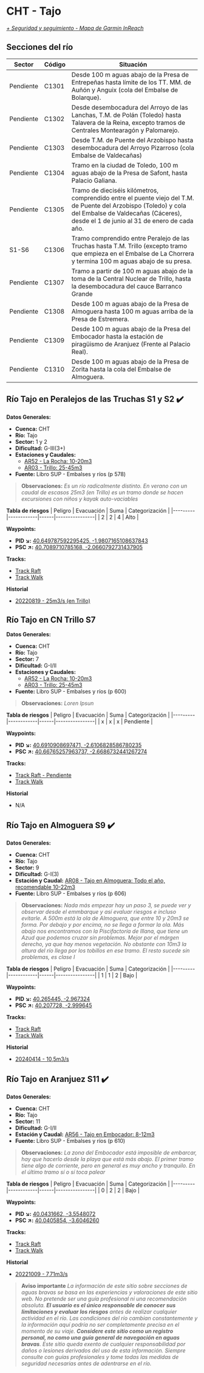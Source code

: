 # CHT - Tajo
*[+ Seguridad y seguimiento - Mapa de Garmin InReach](https://share.garmin.com/gpalacios82)*

## Secciones del río


| Sector | Código | Situación |
|--------|--------|-----------|
| Pendiente | C1301 | Desde 100 m aguas abajo de la Presa de Entrepeñas hasta límite de los TT. MM. de Auñón y Anguix (cola del Embalse de Bolarque). |
| Pendiente | C1302 | Desde desembocadura del Arroyo de las Lanchas, T.M. de Polán (Toledo) hasta Talavera de la Reina, excepto tramos de Centrales Montearagón y Palomarejo. |
| Pendiente | C1303 | Desde T.M. de Puente del Arzobispo hasta desembocadura del Arroyo Pizarroso (cola Embalse de Valdecañas) |
| Pendiente | C1304 | Tramo en la ciudad de Toledo, 100 m aguas abajo de la Presa de Safont, hasta Palacio Galiana. |
| Pendiente | C1305 | Tramo de dieciséis kilómetros, comprendido entre el puente viejo del T.M. de Puente del Arzobispo (Toledo) y cola del Embalse de Valdecañas (Cáceres), desde el 1 de junio al 31 de enero de cada año. |
| S1-S6 | C1306 | Tramo comprendido entre Peralejo de las Truchas hasta T.M. Trillo (excepto tramo que empieza en el Embalse de La Chorrera y termina 100 m aguas abajo de su presa. |
| Pendiente | C1307 | Tramo a partir de 100 m aguas abajo de la toma de la Central Nuclear de Trillo, hasta la desembocadura del cauce Barranco Grande |
| Pendiente | C1308 | Desde 100 m aguas abajo de la Presa de Almoguera hasta 100 m aguas arriba de la Presa de Estremera. |
| Pendiente | C1309 | Desde 100 m aguas abajo de la Presa del Embocador hasta la estación de piragüismo de Aranjuez (Frente al Palacio Real). |
| Pendiente | C1310 | Desde 100 m aguas abajo de la Presa de Zorita hasta la cola del Embalse de Almoguera. |

## Río Tajo en Peralejos de las Truchas S1 y S2 :heavy_check_mark:

**Datos Generales:**
* **Cuenca:** CHT
* **Río:** Tajo
* **Sector:** 1 y 2
* **Dificultad:** G-III(3+)
* **Estaciones y Caudales:**
    * [AR52 - La Rocha: 10-20m3](https://saihtajo.chtajo.es/stmobile/index.php?url=/tr/ficha/estacion:AR02)
    * [AR03 - Trillo: 25-45m3](https://saihtajo.chtajo.es/stmobile/index.php?url=/tr/ficha/estacion:AR03)
* **Fuente:** Libro SUP - Embalses y ríos (p 578)

>**Observaciones:**
*Es un río radicalmente distinto. En verano con un caudal de escasos 25m3 (en Trillo) es un tramo donde se hacen excursiones con niños y kayak auto-vaciables*

**Tabla de riesgos**
| Peligro | Evacuación | Suma | Categorización |
|---------|------------|------|----------------|
|     2   |       2    |   4  |      Alto      |

**Waypoints:**
* **PID :arrow_lower_right::** [40.649787592295425, -1.9807165108637843](https://maps.app.goo.gl/CtLjpEqyyVF13hSc6)
* **PSC :arrow_upper_right::** [40.7089710785168, -2.0660792731437905](https://maps.app.goo.gl/ZXxJWzcsDVDtYTmu9)

**Tracks:**
* [Track Raft](https://connect.garmin.com/modern/course/188402902)
* [Track Walk](https://connect.garmin.com/modern/course/188400896)

**Historial**
* [20220819 - 25m3/s (en Trillo)](https://connect.garmin.com/modern/activity/9435744089)


## Río Tajo en CN Trillo S7

**Datos Generales:**
* **Cuenca:** CHT
* **Río:** Tajo
* **Sector:** 7
* **Dificultad:** G-I/II
* **Estaciones y Caudales:**
    * [AR52 - La Rocha: 10-20m3](https://saihtajo.chtajo.es/stmobile/index.php?url=/tr/ficha/estacion:AR02)
    * [AR03 - Trillo: 25-45m3](https://saihtajo.chtajo.es/stmobile/index.php?url=/tr/ficha/estacion:AR03)
* **Fuente:** Libro SUP - Embalses y ríos (p 600)

>**Observaciones:**
*Loren Ipsun*

**Tabla de riesgos**
| Peligro | Evacuación | Suma | Categorización |
|---------|------------|------|----------------|
|    x    |     x      |   x  |   Pendiente    |

**Waypoints:**
* **PID :arrow_lower_right::** [40.6910908697471, -2.6106828586780235](https://maps.app.goo.gl/X3GGjtTS8nwsBnjN9)
* **PSC :arrow_upper_right::** [40.66765257963737, -2.6686732441267274](https://maps.app.goo.gl/43XQDMtKVYR85QUEA)

**Tracks:**
* [Track Raft - Pendiente]()
* [Track Walk](https://connect.garmin.com/modern/course/260863842)

**Historial**
* N/A


## Río Tajo en Almoguera S9 :heavy_check_mark:

**Datos Generales:**
* **Cuenca:** CHT
* **Río:** Tajo
* **Sector:** 9
* **Dificultad:** G-I(3)
* **Estación y Caudal:** [AR08 - Tajo en Almoguera: Todo el año, recomendable 10-22m3](https://saihtajo.chtajo.es/stmobile/index.php?url=/tr/ficha/estacion:AR08)
* **Fuente:** Libro SUP - Embalses y ríos (p 606)

>**Observaciones:**
*Nada más empezar hay un paso 3, se puede ver y observar desde el emmbarque y así evaluar riesgos e incluso evitarle. A 500m está la ola de Almoguera, que entre 10 y 20m3 se forma. Por debajo y por encima, no se llega a formar la ola. Más abajo nos encontramos con la Piscifactoría de Illana, que tiene un Azud que podemos cruzar sin problemas. Mejor por el márgen derecho, ya que hay menos vegetación. No obstante con 10m3 la altura del río llega por los tobillos en ese tramo. El resto sucede sin problemas, es clase I*

**Tabla de riesgos**
| Peligro | Evacuación | Suma | Categorización |
|---------|------------|------|----------------|
|    1    |     1      |   2  |   Bajo    |

**Waypoints:**
* **PID :arrow_lower_right::** [40.265445, -2.967324](https://maps.app.goo.gl/42WFqvDiRspDeJGP8)
* **PSC :arrow_upper_right::** [40.207728, -2.999645](https://maps.app.goo.gl/sKgPSA1KogRraM4FA)

**Tracks:**
* [Track Raft](https://connect.garmin.com/modern/course/260875268)
* [Track Walk](https://connect.garmin.com/modern/course/260870419)

**Historial**
* [20240414 - 10,5m3/s](https://connect.garmin.com/modern/activity/14893553432/3)


## Río Tajo en Aranjuez S11 :heavy_check_mark:

**Datos Generales:**
* **Cuenca:** CHT
* **Río:** Tajo
* **Sector:** 11
* **Dificultad:** G-I/II
* **Estación y Caudal:** [AR56 - Tajo en Embocador: 8-12m3](https://saihtajo.chtajo.es/stmobile/index.php?url=/tr/ficha/estacion:AR56)
* **Fuente:** Libro SUP - Embalses y ríos (p 610)

>**Observaciones:**
*La zona del Embocador está imposible de embarcar, hay que hacerlo desde la playa que está más abajo. El primer tramo tiene algo de corriente, pero en general es muy ancho y tranquilo. En el último tramo sí o sí toca palear*

**Tabla de riesgos**
| Peligro | Evacuación | Suma | Categorización |
|---------|------------|------|----------------|
|     0   |       2    |   2  |      Bajo      |

**Waypoints:**
* **PID :arrow_lower_right::** [40.0431662, -3.5548072](https://maps.app.goo.gl/XmdJq9Q4n8FmUYTe9)
* **PSC :arrow_upper_right::** [40.0405854, -3.6046260](https://maps.app.goo.gl/X2XSDdWAZEU7fe3Z9)

**Tracks:**
* [Track Raft](https://connect.garmin.com/modern/course/113898968)
* [Track Walk](https://connect.garmin.com/modern/course/259947726)

**Historial**
* [20221009 - 7,71m3/s](https://connect.garmin.com/modern/activity/9756696416)

>**Aviso importante**
*La información de este sitio sobre secciones de aguas bravas se basa en las experiencias y valoraciones de este sitio web. No pretende ser una guía profesional ni una recomendación absoluta. **El usuario es el único responsable de conocer sus limitaciones y evaluar los riesgos** antes de realizar cualquier actividad en el río. Las condiciones del río cambian constantemente y la información aquí podría no ser completamente precisa en el momento de su viaje. **Considere este sitio como un registro personal, no como una guía general de navegación en aguas bravas**. Este sitio queda exento de cualquier responsabilidad por daños o lesiones derivados del uso de esta información. Siempre consulte con guías profesionales y tome todas las medidas de seguridad necesarias antes de adentrarse en el río.*
